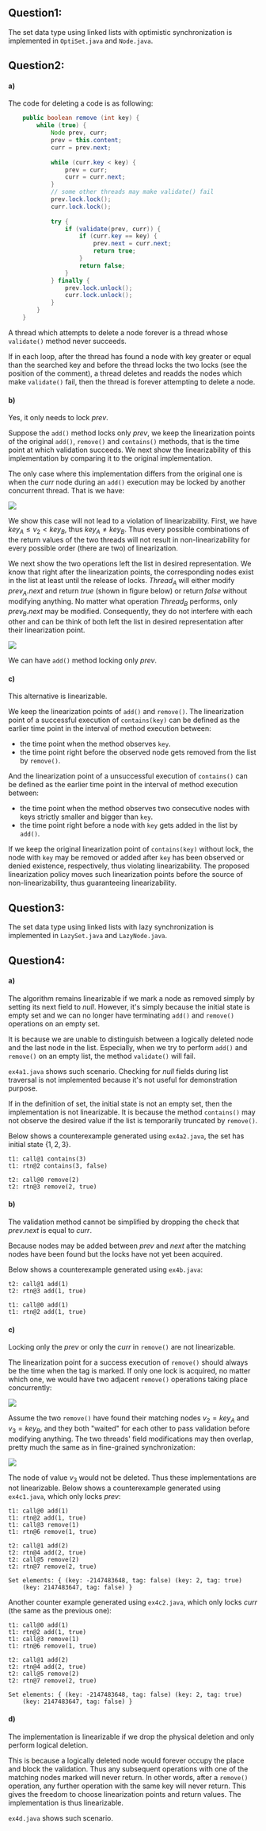 ## Question1:

The set data type using linked lists with optimistic synchronization is implemented in `OptiSet.java` and `Node.java`.

## Question2:

#### a)

The code for deleting a code is as following:

```java
    public boolean remove (int key) {
        while (true) {
            Node prev, curr;
            prev = this.content;
            curr = prev.next;
            
            while (curr.key < key) {
                prev = curr;
                curr = curr.next;
            }
            // some other threads may make validate() fail
            prev.lock.lock();
            curr.lock.lock();
            
            try {
                if (validate(prev, curr)) {
                    if (curr.key == key) {
                        prev.next = curr.next;
                        return true;
                    }
                    return false;
                }
            } finally {
                prev.lock.unlock();
                curr.lock.unlock();
            }
        }
    }
```

A thread which attempts to delete a node forever is a thread whose `validate()` method never succeeds.

If in each loop, after the thread has found a node with key greater or equal than the searched key and before the thread locks the two locks (see the position of the comment), a thread deletes and readds the nodes which make `validate()` fail, then the thread is forever attempting to delete a node.

#### b)

Yes, it only needs to lock $prev$.

Suppose the `add()` method locks only $prev$, we keep the linearization points of the original `add()`, `remove()` and `contains()` methods, that is the time point at which validation succeeds. We next show the linearizability of this implementation by comparing it to the original implementation.

The only case where this implementation differs from the original one is when the $curr$ node during an `add()` execution may be locked by another concurrent thread. That is we have:

![](figure/2.b.1.png)

We show this case will not lead to a violation of linearizability. First, we have $key_{A} \leq v_{2} < key_{B}$, thus $key_{A} \neq key_{B}$. Thus every possible combinations of the return values of the two threads will not result in non-linearizability for every possible order (there are two) of linearization.

We next show the two operations left the list in desired representation. We know that right after the linearization points, the corresponding nodes exist in the list at least until the release of locks. $Thread_{A}$ will either modify $prev_{A}.next$ and return $true$ (shown in figure below) or return $false$ without modifying anything. No matter what operation $Thread_{B}$ performs, only $prev_{B}.next$ may be modified. Consequently, they do not interfere with each other and can be think of both left the list in desired representation after their linearization point.

![](figure/2.b.2.png)

We can have `add()` method locking only $prev$.

#### c)

This alternative is linearizable.

We keep the linearization points of `add()` and `remove()`. The linearization point of a successful execution of `contains(key)` can be defined as the earlier time point in the interval of method execution between:

- the time point when the method observes `key`.
- the time point right before the observed node gets removed from the list by `remove()`.

And the linearization point of a unsuccessful execution of `contains()` can be defined as the earlier time point in the interval of method execution between:

- the time point when the method observes two consecutive nodes with keys strictly smaller and bigger than `key`.
- the time point right before a node with `key` gets added in the list by `add()`.

If we keep the original linearization point of `contains(key)` without lock, the node with `key` may be removed or added after `key` has been observed or denied existence, respectively, thus violating linearizability. The proposed linearization policy moves such linearization points before the source of non-linearizability, thus guaranteeing linearizability.

## Question3:

The set data type using linked lists with lazy synchronization is implemented in `LazySet.java` and `LazyNode.java`.

## Question4:

#### a)

The algorithm remains linearizable if we mark a node as removed simply by setting its next field to $null$. However, it's simply because the initial state is empty set and we can no longer have terminating `add()` and `remove()` operations on an empty set.

It is because we are unable to distinguish between a logically deleted node and the last node in the list. Especially, when we try to perform `add()` and `remove()` on an empty list, the method `validate()` will fail.

`ex4a1.java` shows such scenario. Checking for $null$ fields during list traversal is not implemented because it's not useful for demonstration purpose.

If in the definition of set, the initial state is not an empty set, then the implementation is not linearizable. It is because the method `contains()` may not observe the desired value if the list is temporarily truncated by `remove()`.

Below shows a counterexample generated using `ex4a2.java`, the set has initial state $\{ 1, 2, 3 \}$.

```
t1: call@1 contains(3)
t1: rtn@2 contains(3, false)

t2: call@0 remove(2)
t2: rtn@3 remove(2, true)
```

#### b)

The validation method cannot be simplified by dropping the check that $prev.next$ is equal to $curr$.

Because nodes may be added between $prev$ and $next$ after the matching nodes have been found but the locks have not yet been acquired.

Below shows a counterexample generated using `ex4b.java`:

```
t2: call@1 add(1)
t2: rtn@3 add(1, true)

t1: call@0 add(1)
t1: rtn@2 add(1, true)
```

#### c)

Locking only the $prev$ or only the $curr$ in `remove()` are not linearizable.
 
The linearization point for a success execution of `remove()` should always be the time when the tag is marked. If only one lock is acquired, no matter which one, we would have two adjacent `remove()` operations taking place concurrently:

![](figure/4.c.1.png)

Assume the two `remove()` have found their matching nodes $v_{2} = key_{A}$ and $v_{3} = key_{B}$, and they both "waited" for each other to pass validation before modifying anything. The two threads' field modifications may then overlap, pretty much the same as in fine-grained synchronization:

![](figure/4.c.2.png)

The node of value $v_{3}$ would not be deleted. Thus these implementations are not linearizable. Below shows a counterexample generated using `ex4c1.java`, which only locks $prev$:

```
t1: call@0 add(1)
t1: rtn@2 add(1, true)
t1: call@3 remove(1)
t1: rtn@6 remove(1, true)

t2: call@1 add(2)
t2: rtn@4 add(2, true)
t2: call@5 remove(2)
t2: rtn@7 remove(2, true)

Set elements: { (key: -2147483648, tag: false) (key: 2, tag: true)
    (key: 2147483647, tag: false) }
```

Another counter example generated using `ex4c2.java`, which only locks $curr$ (the same as the previous one):

```
t1: call@0 add(1)
t1: rtn@2 add(1, true)
t1: call@3 remove(1)
t1: rtn@6 remove(1, true)

t2: call@1 add(2)
t2: rtn@4 add(2, true)
t2: call@5 remove(2)
t2: rtn@7 remove(2, true)

Set elements: { (key: -2147483648, tag: false) (key: 2, tag: true)
    (key: 2147483647, tag: false) }
```

#### d)

The implementation is linearizable if we drop the physical deletion and only perform logical deletion.

This is because a logically deleted node would forever occupy the place and block the validation. Thus any subsequent operations with one of the matching nodes marked will never return. In other words, after a `remove()` operation, any further operation with the same key will never return. This gives the freedom to choose linearization points and return values. The implementation is thus linearizable.

`ex4d.java` shows such scenario.
